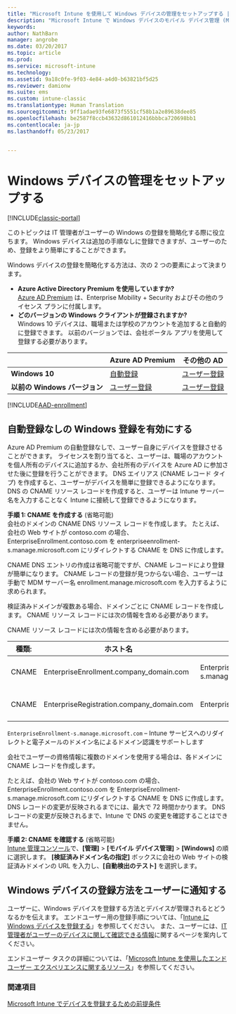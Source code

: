```yaml
---
title: "Microsoft Intune を使用して Windows デバイスの管理をセットアップする | Microsoft Docs"
description: "Microsoft Intune で Windows デバイスのモバイル デバイス管理 (MDM) を有効にします。"
keywords: 
author: NathBarn
manager: angrobe
ms.date: 03/20/2017
ms.topic: article
ms.prod: 
ms.service: microsoft-intune
ms.technology: 
ms.assetid: 9a18c0fe-9f03-4e84-a4d0-b63821bf5d25
ms.reviewer: damionw
ms.suite: ems
ms.custom: intune-classic
ms.translationtype: Human Translation
ms.sourcegitcommit: 9ff1adae93fe6873f5551cf58b1a2e89638dee85
ms.openlocfilehash: be2587f8ccb43632d861012416bbbca720698bb1
ms.contentlocale: ja-jp
ms.lasthandoff: 05/23/2017


---
```


# <a name="set-up-windows-device-management"></a>Windows デバイスの管理をセットアップする

[!INCLUDE[classic-portal](../includes/classic-portal.md)]

このトピックは IT 管理者がユーザーの Windows の登録を簡略化する際に役立ちます。  Windows デバイスは追加の手順なしに登録できますが、ユーザーのため、登録をより簡単にすることができます。

Windows デバイスの登録を簡略化する方法は、次の 2 つの要素によって決まります。
- **Azure Active Directory Premium を使用していますか?** <br>[Azure AD Premium](https://docs.microsoft.com/azure/active-directory/active-directory-get-started-premium) は、Enterprise Mobility + Security およびその他のライセンス プランに付属します。
- **どのバージョンの Windows クライアントが登録されますか?** <br>Windows 10 デバイスは、職場または学校のアカウントを追加すると自動的に登録できます。 以前のバージョンでは、会社ポータル アプリを使用して登録する必要があります。

||**Azure AD Premium**|**その他の AD**|
|----------|---------------|---------------|  
|**Windows 10**|[自動登録](#enable-windows-10-automatic-enrollment) |[ユーザー登録](#enable-windows-enrollment-without-azure-ad-premium)|
|**以前の Windows バージョン**|[ユーザー登録](#enable-windows-enrollment-without-azure-ad-premium)|[ユーザー登録](#enable-windows-enrollment-without-azure-ad-premium)|

[!INCLUDE[AAD-enrollment](../includes/win10-automatic-enrollment-aad.md)]

## <a name="enable-windows-enrollment-without-automatic-enrollment"></a>自動登録なしの Windows 登録を有効にする
Azure AD Premium の自動登録なしで、ユーザー自身にデバイスを登録させることができます。 ライセンスを割り当てると、ユーザーは、職場のアカウントを個人所有のデバイスに追加するか、会社所有のデバイスを Azure AD に参加させた後に登録を行うことができます。 DNS エイリアス (CNAME レコード タイプ) を作成すると、ユーザーがデバイスを簡単に登録できるようになります。 DNS の CNAME リソース レコードを作成すると、ユーザーは Intune サーバー名を入力することなく Intune に接続して登録できるようになります。

**手順 1: CNAME を作成する** (省略可能)<br>
会社のドメインの CNAME DNS リソース レコードを作成します。 たとえば、会社の Web サイトが contoso.com の場合、EnterpriseEnrollment.contoso.com を enterpriseenrollment-s.manage.microsoft.com にリダイレクトする CNAME を DNS に作成します。

CNAME DNS エントリの作成は省略可能ですが、CNAME レコードにより登録が簡単になります。 CNAME レコードの登録が見つからない場合、ユーザーは手動で MDM サーバー名 enrollment.manage.microsoft.com を入力するように求められます。

検証済みドメインが複数ある場合、ドメインごとに CNAME レコードを作成します。 CNAME リソース レコードには次の情報を含める必要があります。

CNAME リソース レコードには次の情報を含める必要があります。

|種類:|ホスト名|指定先|TTL|
|--------|-------------|-------------|-------|
|CNAME|EnterpriseEnrollment.company_domain.com|EnterpriseEnrollment-s.manage.microsoft.com |1 時間|
|CNAME|EnterpriseRegistration.company_domain.com|EnterpriseRegistration.windows.net|1 時間|

`EnterpriseEnrollment-s.manage.microsoft.com` – Intune サービスへのリダイレクトと電子メールのドメイン名によるドメイン認識をサポートします

会社でユーザーの資格情報に複数のドメインを使用する場合は、各ドメインに CNAME レコードを作成します。

たとえば、会社の Web サイトが contoso.com の場合、EnterpriseEnrollment.contoso.com を EnterpriseEnrollment-s.manage.microsoft.com にリダイレクトする CNAME を DNS に作成します。 DNS レコードの変更が反映されるまでには、最大で 72 時間かかります。 DNS レコードの変更が反映されるまで、Intune で DNS の変更を確認することはできません。

**手順 2: CNAME を確認する** (省略可能)<br>
[Intune 管理コンソール](https://manage.microsoft.com)で、**[管理]** &gt; **[モバイル デバイス管理]** &gt; **[Windows]** の順に選択します。 **[検証済みドメイン名の指定]** ボックスに会社の Web サイトの検証済みドメインの URL を入力し、**[自動検出のテスト]** を選択します。

## <a name="tell-users-how-to-enroll-windows-devices"></a>Windows デバイスの登録方法をユーザーに通知する
ユーザーに、Windows デバイスを登録する方法とデバイスが管理されるとどうなるかを伝えます。
エンドユーザー用の登録手順については、「[Intune に Windows デバイスを登録する](https://docs.microsoft.com/intune-user-help/enroll-your-device-in-intune-windows)」を参照してください。 また、ユーザーには、[IT 管理者がユーザーのデバイスに関して確認できる情報](https://docs.microsoft.com/intune-user-help/what-can-your-it-administrator-see-when-you-enroll-your-device-in-intune-windows)に関するページを案内してください。

エンドユーザー タスクの詳細については、「[Microsoft Intune を使用したエンドユーザー エクスペリエンスに関するリソース](/intune-classic/deploy-use/how-to-educate-your-end-users-about-microsoft-intune)」を参照してください。

### <a name="see-also"></a>関連項目
[Microsoft Intune でデバイスを登録するための前提条件](prerequisites-for-enrollment.md)

